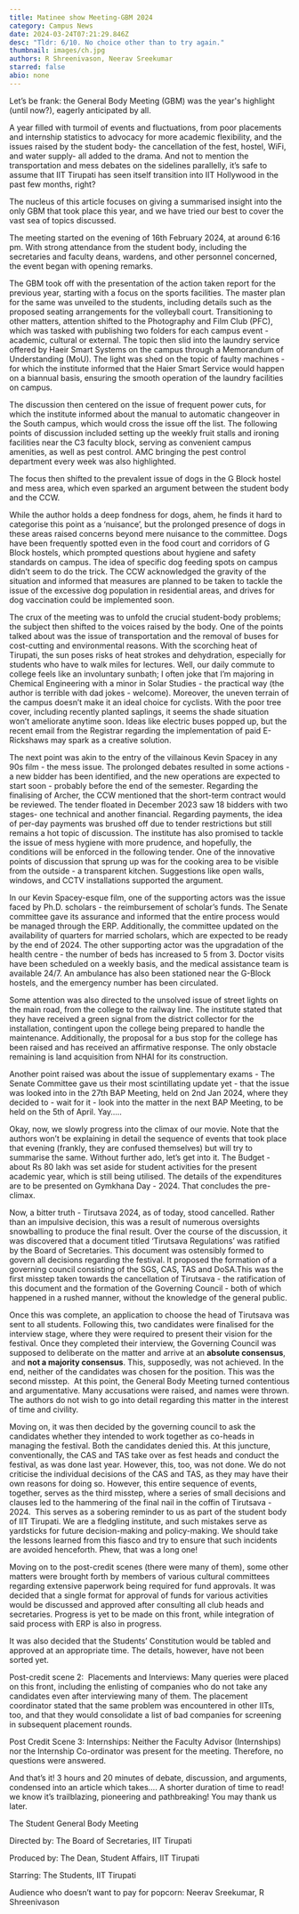 ```yaml
---
title: Matinee show Meeting-GBM 2024
category: Campus News
date: 2024-03-24T07:21:29.846Z
desc: "Tldr: 6/10. No choice other than to try again."
thumbnail: images/ch.jpg
authors: R Shreenivason, Neerav Sreekumar
starred: false
abio: none
---
```

<!--StartFragment-->

Let’s be frank: the General Body Meeting (GBM) was the year's highlight (until now?), eagerly anticipated by all. 

A year filled with turmoil of events and fluctuations, from poor placements and internship statistics to advocacy for more academic flexibility, and the issues raised by the student body- the cancellation of the fest, hostel, WiFi, and water supply- all added to the drama. And not to mention the transportation and mess debates on the sidelines parallelly, it’s safe to assume that IIT Tirupati has seen itself transition into IIT Hollywood in the past few months, right?

The nucleus of this article focuses on giving a summarised insight into the only GBM that took place this year, and we have tried our best to cover the vast sea of topics discussed.

The meeting started on the evening of 16th February 2024, at around 6:16 pm. With strong attendance from the student body, including the secretaries and faculty deans, wardens, and other personnel concerned, the event began with opening remarks.

The GBM took off with the presentation of the action taken report for the previous year, starting with a focus on the sports facilities. The master plan for the same was unveiled to the students, including details such as the proposed seating arrangements for the volleyball court. Transitioning to other matters, attention shifted to the Photography and Film Club (PFC), which was tasked with publishing two folders for each campus event - academic, cultural or external. The topic then slid into the laundry service offered by Haeir Smart Systems on the campus through a Memorandum of Understanding (MoU). The light was shed on the topic of faulty machines - for which the institute informed that the Haier Smart Service would happen on a biannual basis, ensuring the smooth operation of the laundry facilities on campus.

The discussion then centered on the issue of frequent power cuts, for which the institute informed about the manual to automatic changeover in the South campus, which would cross the issue off the list. The following points of discussion included setting up the weekly fruit stalls and ironing facilities near the C3 faculty block, serving as convenient campus amenities, as well as pest control. AMC bringing the pest control department every week was also highlighted.

The focus then shifted to the prevalent issue of dogs in the G Block hostel and mess area, which even sparked an argument between the student body and the CCW.

While the author holds a deep fondness for dogs, ahem, he finds it hard to categorise this point as a ‘nuisance’, but the prolonged presence of dogs in these areas raised concerns beyond mere nuisance to the committee. Dogs have been frequently spotted even in the food court and corridors of G Block hostels, which prompted questions about hygiene and safety standards on campus. The idea of specific dog feeding spots on campus didn’t seem to do the trick. The CCW acknowledged the gravity of the situation and informed that measures are planned to be taken to tackle the issue of the excessive dog population in residential areas, and drives for dog vaccination could be implemented soon. 

The crux of the meeting was to unfold the crucial student-body problems; the subject then shifted to the voices raised by the body. One of the points talked about was the issue of transportation and the removal of buses for cost-cutting and environmental reasons. With the scorching heat of Tirupati, the sun poses risks of heat strokes and dehydration, especially for students who have to walk miles for lectures. Well, our daily commute to college feels like an involuntary sunbath; I often joke that I’m majoring in Chemical Engineering with a minor in Solar Studies - the practical way (the author is terrible with dad jokes - welcome). Moreover, the uneven terrain of the campus doesn’t make it an ideal choice for cyclists. With the poor tree cover, including recently planted saplings, it seems the shade situation won’t ameliorate anytime soon. Ideas like electric buses popped up, but the recent email from the Registrar regarding the implementation of paid E-Rickshaws may spark as a creative solution. 

The next point was akin to the entry of the villainous Kevin Spacey in any 90s film - the mess issue. The prolonged debates resulted in some actions - a new bidder has been identified, and the new operations are expected to start soon - probably before the end of the semester. Regarding the finalising of Archer, the CCW mentioned that the short-term contract would be reviewed. The tender floated in December 2023 saw 18 bidders with two stages- one technical and another financial. Regarding payments, the idea of per-day payments was brushed off due to tender restrictions but still remains a hot topic of discussion. The institute has also promised to tackle the issue of mess hygiene with more prudence, and hopefully, the conditions will be enforced in the following tender. One of the innovative points of discussion that sprung up was for the cooking area to be visible from the outside - a transparent kitchen. Suggestions like open walls, windows, and CCTV installations supported the argument. 

In our Kevin Spacey-esque film, one of the supporting actors was the issue faced by Ph.D. scholars - the reimbursement of scholar’s funds. The Senate committee gave its assurance and informed that the entire process would be managed through the ERP. Additionally, the committee updated on the availability of quarters for married scholars, which are expected to be ready by the end of 2024. The other supporting actor was the upgradation of the health centre - the number of beds has increased to 5 from 3. Doctor visits have been scheduled on a weekly basis, and the medical assistance team is available 24/7. An ambulance has also been stationed near the G-Block hostels, and the emergency number has been circulated. 

Some attention was also directed to the unsolved issue of street lights on the main road, from the college to the railway line. The institute stated that they have received a green signal from the district collector for the installation, contingent upon the college being prepared to handle the maintenance. Additionally, the proposal for a bus stop for the college has been raised and has received an affirmative response. The only obstacle remaining is land acquisition from NHAI for its construction.

Another point raised was about the issue of supplementary exams - The Senate Committee gave us their most scintillating update yet - that the issue was looked into in the 27th BAP Meeting, held on 2nd Jan 2024, where they decided to - wait for it - look into the matter in the next BAP Meeting, to be held on the 5th of April. Yay…..

Okay, now, we slowly progress into the climax of our movie. Note that the authors won’t be explaining in detail the sequence of events that took place that evening (frankly, they are confused themselves) but will try to summarise the same. Without further ado, let’s get into it. The Budget - about Rs 80 lakh was set aside for student activities for the present academic year, which is still being utilised. The details of the expenditures are to be presented on Gymkhana Day - 2024. That concludes the pre-climax.

Now, a bitter truth - Tirutsava 2024, as of today, stood cancelled. Rather than an impulsive decision, this was a result of numerous oversights snowballing to produce the final result. Over the course of the discussion, it was discovered that a document titled ‘Tirutsava Regulations’ was ratified by the Board of Secretaries. This document was ostensibly formed to govern all decisions regarding the festival. It proposed the formation of a governing council consisting of the SGS, CAS, TAS and DoSA.This was the first misstep taken towards the cancellation of Tirutsava - the ratification of this document and the formation of the Governing Council - both of which happened in a rushed manner, without the knowledge of the general public.

Once this was complete, an application to choose the head of Tirutsava was sent to all students. Following this, two candidates were finalised for the interview stage, where they were required to present their vision for the festival. Once they completed their interview, the Governing Council was supposed to deliberate on the matter and arrive at an **absolute consensus**,  and **not a majority consensus**. This, supposedly, was not achieved. In the end, neither of the candidates was chosen for the position. This was the second misstep.  At this point, the General Body Meeting turned contentious and argumentative. Many accusations were raised, and names were thrown. The authors do not wish to go into detail regarding this matter in the interest of time and civility.

Moving on, it was then decided by the governing council to ask the candidates whether they intended to work together as co-heads in managing the festival. Both the candidates denied this. At this juncture, conventionally, the CAS and TAS take over as fest heads and conduct the festival, as was done last year. However, this, too, was not done. We do not criticise the individual decisions of the CAS and TAS, as they may have their own reasons for doing so. However, this entire sequence of events, together, serves as the third misstep, where a series of small decisions and clauses led to the hammering of the final nail in the coffin of Tirutsava - 2024.  This serves as a sobering reminder to us as part of the student body of IIT Tirupati. We are a fledgling institute, and such mistakes serve as yardsticks for future decision-making and policy-making. We should take the lessons learned from this fiasco and try to ensure that such incidents are avoided henceforth. Phew, that was a long one!     

Moving on to the post-credit scenes (there were many of them), some other matters were brought forth by members of various cultural committees regarding extensive paperwork being required for fund approvals. It was decided that a single format for approval of funds for various activities would be discussed and approved after consulting all club heads and secretaries. Progress is yet to be made on this front, while integration of said process with ERP is also in progress.

It was also decided that the Students’ Constitution would be tabled and approved at an appropriate time. The details, however, have not been sorted yet.

Post-credit scene 2:  Placements and Interviews: Many queries were placed on this front, including the enlisting of companies who do not take any candidates even after interviewing many of them. The placement coordinator stated that the same problem was encountered in other IITs, too, and that they would consolidate a list of bad companies for screening in subsequent placement rounds.

Post Credit Scene 3: Internships: Neither the Faculty Advisor (Internships) nor the Internship Co-ordinator was present for the meeting. Therefore, no questions were answered. 

And that’s it! 3 hours and 20 minutes of debate, discussion, and arguments, condensed into an article which takes…. A shorter duration of time to read! we know it’s trailblazing, pioneering and pathbreaking! You may thank us later. 

The Student General Body Meeting

Directed by: The Board of Secretaries, IIT Tirupati

Produced by: The Dean, Student Affairs, IIT Tirupati

Starring: The Students, IIT Tirupati

Audience who doesn’t want to pay for popcorn: Neerav Sreekumar, R Shreenivason

<!--EndFragment-->